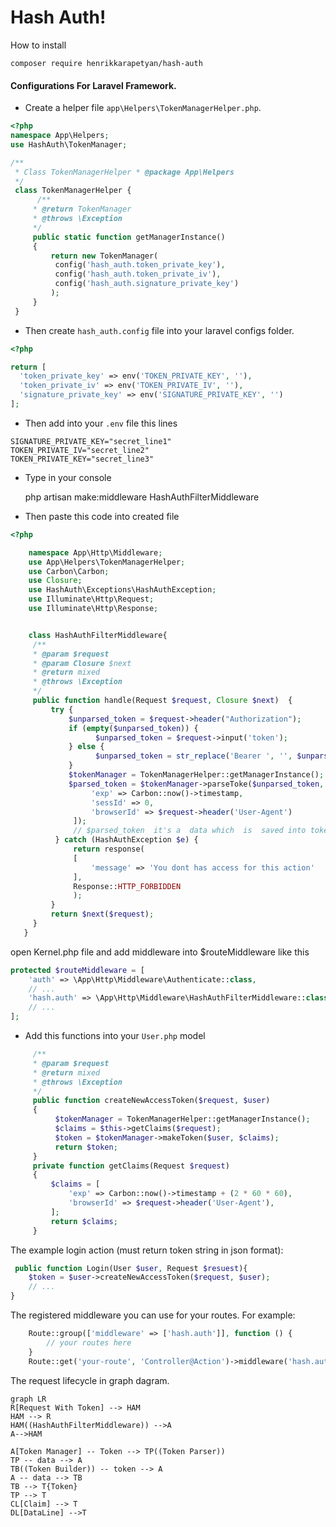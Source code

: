 # Hash Auth!

How to install

    composer require henrikkarapetyan/hash-auth


####	Configurations  For Laravel Framework.


- Create a helper file  `app\Helpers\TokenManagerHelper.php`.

```php
<?php
namespace App\Helpers;
use HashAuth\TokenManager;

/**
 * Class TokenManagerHelper * @package App\Helpers
 */
 class TokenManagerHelper {
	  /**
	 * @return TokenManager
	 * @throws \Exception
	 */
	 public static function getManagerInstance()
	 {
		 return new TokenManager(
		  config('hash_auth.token_private_key'),
		  config('hash_auth.token_private_iv'),
		  config('hash_auth.signature_private_key')
		 );
	 }
 }
```

- Then  create  `hash_auth.config` file into your laravel  configs folder.
```php
<?php

return [
  'token_private_key' => env('TOKEN_PRIVATE_KEY', ''),
  'token_private_iv' => env('TOKEN_PRIVATE_IV', ''),
  'signature_private_key' => env('SIGNATURE_PRIVATE_KEY', '')
];
```
- Then add into  your `.env` file this  lines

```
SIGNATURE_PRIVATE_KEY="secret_line1"
TOKEN_PRIVATE_IV="secret_line2"
TOKEN_PRIVATE_KEY="secret_line3"
```
- Type in  your console

    php artisan  make:middleware HashAuthFilterMiddleware

 - Then paste  this code into created file
```php
<?php

	namespace App\Http\Middleware;
	use App\Helpers\TokenManagerHelper;
	use Carbon\Carbon;
	use Closure;
	use HashAuth\Exceptions\HashAuthException;
	use Illuminate\Http\Request;
	use Illuminate\Http\Response;


    class HashAuthFilterMiddleware{
     /**
     * @param $request
     * @param Closure $next
     * @return mixed
     * @throws \Exception
     */
     public function handle(Request $request, Closure $next)  {
	     try {
			 $unparsed_token = $request->header("Authorization");
			 if (empty($unparsed_token)) {
			       $unparsed_token = $request->input('token');
		     } else {
			       $unparsed_token = str_replace('Bearer ', '', $unparsed_token);
		     }
		     $tokenManager = TokenManagerHelper::getManagerInstance();
		     $parsed_token = $tokenManager->parseToke($unparsed_token, [
			      'exp' => Carbon::now()->timestamp,
			      'sessId' => 0,
			      'browserId' => $request->header('User-Agent')
		      ]);
		      // $parsed_token  it's a  data which  is  saved into token
	      } catch (HashAuthException $e) {
		      return response(
		      [
			      'message' => 'You dont has access for this action'
		      ],
		      Response::HTTP_FORBIDDEN
		      );
	     }
	     return $next($request);
	 }
   }
  ```
open Kernel.php file and add middleware into $routeMiddleware  like this

```php
protected $routeMiddleware = [
	'auth' => \App\Http\Middleware\Authenticate::class,
	// ...
	'hash.auth' => \App\Http\Middleware\HashAuthFilterMiddleware::class,
	// ...
];
```
- Add this functions into your `User.php` model
```php
	 /**
	 * @param $request
	 * @return mixed
	 * @throws \Exception
	 */
	 public function createNewAccessToken($request, $user)
	 {
		  $tokenManager = TokenManagerHelper::getManagerInstance();
		  $claims = $this->getClaims($request);
		  $token = $tokenManager->makeToken($user, $claims);
		  return $token;
	 }
	 private function getClaims(Request $request)
	 {
		 $claims = [
			 'exp' => Carbon::now()->timestamp + (2 * 60 * 60),
			 'browserId' => $request->header('User-Agent'),
		 ];
		 return $claims;
	 }
```


The example login  action (must return token string in json format):

```php
 public function Login(User $user, Request $resuest){
	$token = $user->createNewAccessToken($request, $user);
	// ...
}
```



The registered  middleware you  can  use for  your routes.
For example:
```php
	Route::group(['middleware' => ['hash.auth']], function () {
		// your routes here
	}
	Route::get('your-route', 'Controller@Action')->middleware('hash.auth');
```

The request lifecycle in graph dagram.
```mermaid
graph LR
R[Request With Token] --> HAM
HAM --> R
HAM((HashAuthFilterMiddleware)) -->A
A-->HAM

A[Token Manager] -- Token --> TP((Token Parser))
TP -- data --> A
TB((Token Builder)) -- token --> A
A -- data --> TB
TB --> T{Token}
TP --> T
CL[Claim] --> T
DL[DataLine] -->T



